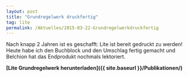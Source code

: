 ```yaml
---
layout: post
title: "Grundregelwerk druckfertig"
tag: lite
permalink: /Aktuelles/2015-03-22-Grundregelwerkdruckfertig
---
```

Nach knapp 2 Jahren ist es geschafft: Lite ist bereit gedruckt zu werden! Heute habe ich den Buchblock und den Umschlag fertig gemacht und Belchion hat das Endprodukt nochmals lektoriert.

**[Lite Grundregelwerk herunterladen]({{ site.baseurl }}/Publikationen/)**
